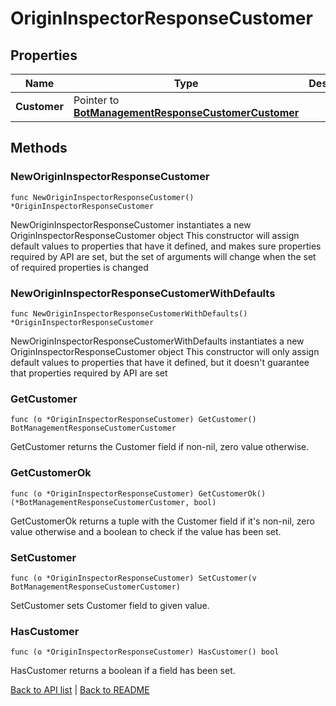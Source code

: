 # OriginInspectorResponseCustomer

## Properties

Name | Type | Description | Notes
------------ | ------------- | ------------- | -------------
**Customer** | Pointer to [**BotManagementResponseCustomerCustomer**](BotManagementResponseCustomerCustomer.md) |  | [optional] 

## Methods

### NewOriginInspectorResponseCustomer

`func NewOriginInspectorResponseCustomer() *OriginInspectorResponseCustomer`

NewOriginInspectorResponseCustomer instantiates a new OriginInspectorResponseCustomer object
This constructor will assign default values to properties that have it defined,
and makes sure properties required by API are set, but the set of arguments
will change when the set of required properties is changed

### NewOriginInspectorResponseCustomerWithDefaults

`func NewOriginInspectorResponseCustomerWithDefaults() *OriginInspectorResponseCustomer`

NewOriginInspectorResponseCustomerWithDefaults instantiates a new OriginInspectorResponseCustomer object
This constructor will only assign default values to properties that have it defined,
but it doesn't guarantee that properties required by API are set

### GetCustomer

`func (o *OriginInspectorResponseCustomer) GetCustomer() BotManagementResponseCustomerCustomer`

GetCustomer returns the Customer field if non-nil, zero value otherwise.

### GetCustomerOk

`func (o *OriginInspectorResponseCustomer) GetCustomerOk() (*BotManagementResponseCustomerCustomer, bool)`

GetCustomerOk returns a tuple with the Customer field if it's non-nil, zero value otherwise
and a boolean to check if the value has been set.

### SetCustomer

`func (o *OriginInspectorResponseCustomer) SetCustomer(v BotManagementResponseCustomerCustomer)`

SetCustomer sets Customer field to given value.

### HasCustomer

`func (o *OriginInspectorResponseCustomer) HasCustomer() bool`

HasCustomer returns a boolean if a field has been set.


[Back to API list](../README.md#documentation-for-api-endpoints) | [Back to README](../README.md)


